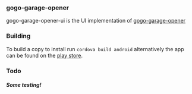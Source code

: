 ### gogo-garage-opener

gogo-garage-opener-ui is the UI implementation of [gogo-garage-opener](https://github.com/benjefferies/gogo-garage-opener])

### Building
To build a copy to install run `cordova build android` alternatively the app can be found on the [play store](https://play.google.com/store/apps/details?id=com.ionicframework.gogogarageopenerui416115&hl=en).

### Todo
##### Some testing!